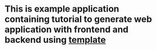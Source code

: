 # This is example application containing tutorial to generate web application with frontend and backend using [template](https://github.com/tmtsoftware/esw-web-app-template.g8)
